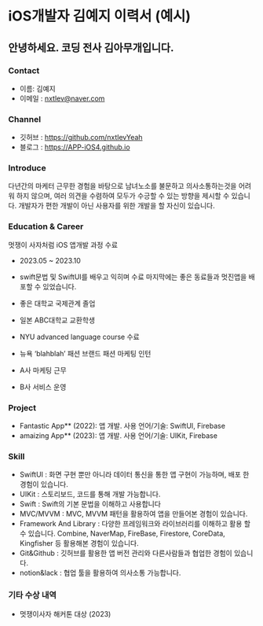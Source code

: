 # iOS개발자 김예지 이력서 (예시)

## 안녕하세요. 코딩 전사 김아무개입니다.

### Contact
- 이름: 김예지
- 이메일 : nxtlev@naver.com

### Channel
- 깃허브 : https://github.com/nxtlevYeah
- 블로그 : https://APP-iOS4.github.io

### Introduce

다년간의 마케터 근무한 경험을 바탕으로 남녀노소를 불문하고 의사소통하는것을 어려워 하지 않으며, 여러 의견을 수렴하여 모두가 수긍할 수 있는 방향을 제시할 수 있습니다. 개발자가 편한 개발이 아닌 사용자를 위한 개발을 할 자신이 있습니다. 

### Education &  Career

멋쟁이 사자처럼  iOS 앱개발 과정 수료
- 2023.05 ~ 2023.10
- swift문법 및 SwiftUI를 배우고 익히며 수료 마지막에는 좋은 동료들과 멋진앱을 배포할 수 있었습니다.

- 좋은 대학교 국제관계 졸업
- 일본 ABC대학교 교환학생
-  NYU advanced language course 수료
-  뉴욕 ‘blahblah’ 패션 브랜드 패션 마케팅 인턴
- A사 마케팅 근무
- B사 서비스 운영

### Project
- Fantastic App** (2022): 앱 개발. 사용 언어/기술: SwiftUI, Firebase
- amaizing App** (2023): 앱 개발. 사용 언어/기술: UIKit, Firebase

###  Skill
- SwiftUI : 화면 구현 뿐만 아니라 데이터 통신을 통한 앱 구현이 가능하며, 배포 한 경험이 있습니다. 
- UIKit : 스토리보드, 코드를 통해 개발 가능합니다.
- Swift : Swift의 기본 문법을 이해하고 사용합니다
- MVC/MVVM : MVC, MVVM 패턴을 활용하여 앱을 만들어본 경험이 있습니다.
- Framework And Library : 다양한 프레임워크와 라이브러리를 이해하고 활용 할 수 있습니다. Combine, NaverMap, FireBase, Firestore, CoreData, Kingfisher 등 활용해본 경험이 있습니다.
- Git&Github : 깃허브를 활용한 앱 버전 관리와 다른사람들과 협업한 경험이 있습니다.
- notion&lack : 협업 툴을 활용하여 의사소통 가능합니다.

### 기타 수상 내역
- 멋쟁이사자 해커톤 대상 (2023)

